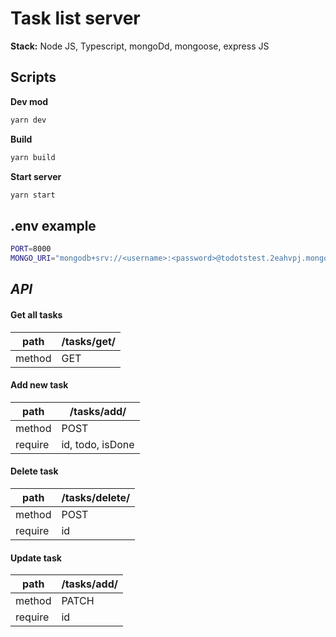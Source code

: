 # Task list server

**Stack:** Node JS, Typescript, mongoDd, mongoose, express JS

## Scripts
**Dev mod**
```sh
yarn dev
```

**Build**
```sh
yarn build
```
**Start server**
```sh
yarn start
```


## .env example

```sh
PORT=8000
MONGO_URI="mongodb+srv://<username>:<password>@todotstest.2eahvpj.mongodb.net/"
```

## _API_

#### Get all tasks
|path|/tasks/get/|
|---|---|
|method|GET|

#### Add new task
|path|/tasks/add/|
|---|---|
|method|POST|
|require|id, todo, isDone|

#### Delete task
|path|/tasks/delete/|
|---|---|
|method|POST|
|require|id|

#### Update task
|path|/tasks/add/|
|---|---|
|method|PATCH|
|require|id|